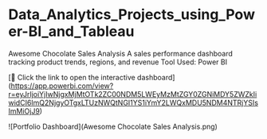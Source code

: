 # Data_Analytics_Projects_using_Power-BI_and_Tableau

Awesome Chocolate Sales Analysis
A sales performance dashboard tracking product trends, regions, and revenue
Tool Used: Power BI 

[🔗 Click the link to open the interactive dashboard] (https://app.powerbi.com/view?r=eyJrIjoiYjIwNjgxMjMtOTk2ZC00NDM5LWEyMzMtZGY0ZGNiMDY5ZWZkIiwidCI6ImQ2NjgyOTgxLTUzNWQtNGI1YS1iYmY2LWQxMDU5NDM4NTRjYSIsImMiOjJ9)

![Portfolio Dashboard](Awesome Chocolate Sales Analysis.png)
